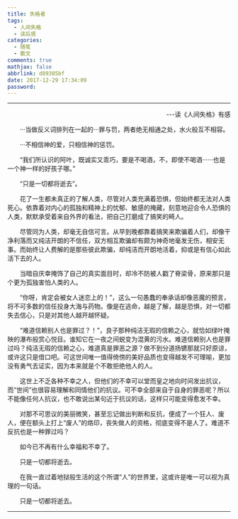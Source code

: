 ```yaml
---
title: 失格者
tags:
  - 人间失格
  - 读后感
categories:
  - 随笔
  - 散文
comments: true
mathjax: false
abbrlink: d89385bf
date: 2017-12-29 17:34:09
password:
---
```


---

<p style="text-align:right">---读《人间失格》有感</p>

<p style="text-indent:2em">···当做反义词排列在一起的···罪与罚，两者绝无相通之处，水火般互不相容。</p>

<p style="text-indent:2em">···不相信神的爱，只相信神的惩罚。</p>

<p style="text-indent:2em">“我们所认识的阿叶，既诚实又乖巧，要是不喝酒，不，即使不喝酒······也是一个神一样的好孩子哪。”</p>

<p style="text-indent:2em">“只是一切都将逝去”。</p>

<p style="text-indent:2em">花了一生都未真正的了解人类，尽管对人类充满着恐惧，但始终都无法对人类死心。依靠着对内心的孤独和精神上的忧郁、敏感的掩藏，刻意地迎合令人恐惧的人类，默默承受着来自外界的看法，把自己打磨成了搞笑的畸人。</p>

<p style="text-indent:2em">尽管同为人类，却毫无自信可言。从早到晚都靠着搞笑来欺骗着人们，却像干净利落而又纯洁开朗的不信任，双方相互欺骗却有颇为神奇地毫发无伤，相安无事。而始终让人费解的是那些彼此欺骗，却纯洁而开朗地活着，抑或是有信心如此活下去的人。</p>

<p style="text-indent:2em">当暗自庆幸掩饰了自己的真实面目时，却冷不防被人戳了脊梁骨，原来那只是个更为孤独害怕人类的人。</p>

<p style="text-indent:2em">“你呀，肯定会被女人迷恋上的！”，这么一句愚蠢的奉承话却像恶魔的预言，将不可多数的信任投身大海与药物。像是在逃命，越是了解，越是恐惧，对一切都失去信心，只是对其他人越开越怀疑。</p>

<p style="text-indent:2em">“难道信赖别人也是罪过？！”，良子那种纯洁无瑕的信赖之心，就恰如绿叶掩映的瀑布般赏心悦目。谁知它在一夜之间蜕变为混黄的污水。难道信赖别人也是罪过吗？纯洁无瑕的信赖之心，难道真是罪恶之源？做不到分道扬镳那就只好原谅，或许这只是借口吧。可这世间唯一值得倚傍的美好品质也变得越发不可理喻，更加没有勇气去证实，因为本来就是个不敢拒绝他人的人。</p>

<p style="text-indent:2em">这世上不乏各种不幸之人，但他们的不幸可以堂而皇之地向时间发出抗议，而“世间”也很容易理解和同情他们的抗议。可不幸全部来自于自身的罪恶呢？所以不能像任何人抗议，也不敢说出某句近于抗议的话，这样只可能变得愈发不幸。</p>

<p style="text-indent:2em">对那不可思议的美丽微笑，甚至忘记做出判断和反抗，便成了一个狂人、废人，便在额头上打上“废人”的烙印，丧失做人的资格，彻底变得不是人了。难道不反抗也是一种罪过吗？</p>

<p style="text-indent:2em">如今已不再有什么幸福和不幸了。</p>

<p style="text-indent:2em">只是一切都将逝去。</p>

<p style="text-indent:2em">在我一直过着地狱般生活的这个所谓“人”的世界里，这或许是唯一可以视为真理的一句话。</p>

<p style="text-indent:2em">只是一切都将逝去。</p>

---
